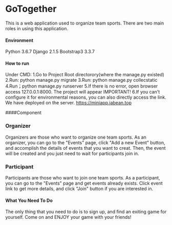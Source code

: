 # GoTogether

This is a web application used to organize team sports. There are two main roles in using this application.

#### Environment
Python 3.6.7
Django 2.1.5
Bootstrap3 3.3.7

#### How to run
Under CMD:
1.Go to Project Root directorory(where the manage.py existed)
2.Run: python manage.py migrate
3.Run: python manage.py collecstatic
4.Run；python manage.py runserver
5.If there is no error, open browser access 127.0.0.1:8000. The project will appear
IMPORTANT!
6.If you can't configure it for environmental reasons, you can also directly access the link. We have deployed on the server.
https://miniapp.jabean.top

####Component
### Organizer

Organizers are those who want to organize one team sports.
As an organizer, you can go to the "Events" page, click "Add a new Event" button, and accomplish the details of events that you want to creat.
Then, the event will be created and you just need to wait for participants join in.

### Participant

Participants are those who want to join one team sports.
As a participant, you can go to the "Events" page and get events already exists. Click event link to get more details, and click "Join" button if you are interested in.

#### What You Need To Do

The only thing that you need to do is to sign up, and find an exiting game for yourself. Come on and ENJOY your game with your friends!
